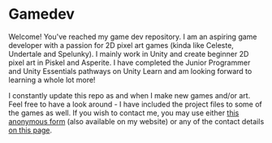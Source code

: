 # Gamedev
Welcome! You've reached my game dev repository. I am an aspiring game developer with a passion for 2D pixel art games (kinda like Celeste, Undertale and Spelunky). I mainly work in Unity and create beginner 2D pixel art in Piskel and Asperite. I have completed the Junior Programmer and Unity Essentials pathways on Unity Learn and am looking forward to learning a whole lot more!

I constantly update this repo as and when I make new games and/or art. Feel free to have a look around - I have included the project files to some of the games as well. If you wish to contact me, you may use either [this anonymous form](https://docs.google.com/forms/d/e/1FAIpQLSfG-jusOqOxokcExQO-CVaXXqkAf2rzybisQkBEiyBdj4-nTQ/viewform) (also available on my website) or any of the contact details [on this page](https://omprabhu31.github.io/contact/).
